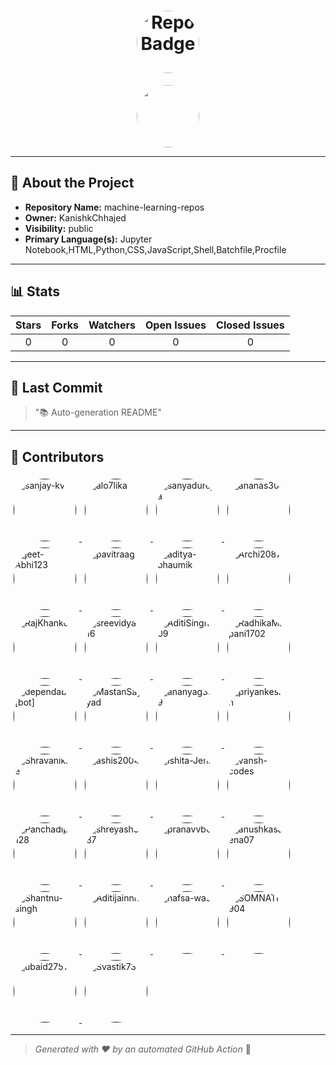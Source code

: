 <h1 align="center">
    <img src="https://img.shields.io/badge/machine-learning-repos-🎯-blueviolet?style=for-the-badge" alt="Repo Badge" width="100" style="border-radius:50%;">
  </h1>
  
  <p align="center">
    <a href="https://avatars.githubusercontent.com/u/121193249?v=4" target="_blank">
      <img src="https://avatars.githubusercontent.com/u/121193249?v=4" width="100" style="border-radius:50%;">
    </a>
  </p>
  
  ---
  
  ## 📖 About the Project
  - **Repository Name:** machine-learning-repos
  - **Owner:** KanishkChhajed
  - **Visibility:** public
  - **Primary Language(s):** Jupyter Notebook,HTML,Python,CSS,JavaScript,Shell,Batchfile,Procfile
  
  ---
  
  ## 📊 Stats
  
  | Stars | Forks | Watchers | Open Issues | Closed Issues |
  |:----:|:-----:|:--------:|:-----------:|:-------------:|
  | 0 | 0 | 0 | 0 | 0 |
  
  ---
  
  ## 📢 Last Commit
  
  > "📚 Auto-generation README"
  
  ---
  
  ## 🤝 Contributors
  
  
  
  <a href="" target="_blank">
    <img src="https://avatars.githubusercontent.com/u/30715153?v=4" width="100" style="border-radius:50%; margin: 5px;" alt="sanjay-kv"/>
  </a>

  <a href="" target="_blank">
    <img src="https://avatars.githubusercontent.com/u/152315710?v=4" width="100" style="border-radius:50%; margin: 5px;" alt="alo7lika"/>
  </a>

  <a href="" target="_blank">
    <img src="https://avatars.githubusercontent.com/u/84080312?v=4" width="100" style="border-radius:50%; margin: 5px;" alt="sanyadureja"/>
  </a>

  <a href="" target="_blank">
    <img src="https://avatars.githubusercontent.com/u/138239913?v=4" width="100" style="border-radius:50%; margin: 5px;" alt="ananas304"/>
  </a>

  <a href="" target="_blank">
    <img src="https://avatars.githubusercontent.com/u/143840497?v=4" width="100" style="border-radius:50%; margin: 5px;" alt="jeet-Abhi123"/>
  </a>

  <a href="" target="_blank">
    <img src="https://avatars.githubusercontent.com/u/100479594?v=4" width="100" style="border-radius:50%; margin: 5px;" alt="pavitraag"/>
  </a>

  <a href="" target="_blank">
    <img src="https://avatars.githubusercontent.com/u/92214013?v=4" width="100" style="border-radius:50%; margin: 5px;" alt="aditya-bhaumik"/>
  </a>

  <a href="" target="_blank">
    <img src="https://avatars.githubusercontent.com/u/146704161?v=4" width="100" style="border-radius:50%; margin: 5px;" alt="Archi20876"/>
  </a>

  <a href="" target="_blank">
    <img src="https://avatars.githubusercontent.com/u/137288727?v=4" width="100" style="border-radius:50%; margin: 5px;" alt="RajKhanke"/>
  </a>

  <a href="" target="_blank">
    <img src="https://avatars.githubusercontent.com/u/115856774?v=4" width="100" style="border-radius:50%; margin: 5px;" alt="sreevidya-16"/>
  </a>

  <a href="" target="_blank">
    <img src="https://avatars.githubusercontent.com/u/154231889?v=4" width="100" style="border-radius:50%; margin: 5px;" alt="AditiSingh-09"/>
  </a>

  <a href="" target="_blank">
    <img src="https://avatars.githubusercontent.com/u/163530398?v=4" width="100" style="border-radius:50%; margin: 5px;" alt="RadhikaMalpani1702"/>
  </a>

  <a href="" target="_blank">
    <img src="https://avatars.githubusercontent.com/in/29110?v=4" width="100" style="border-radius:50%; margin: 5px;" alt="dependabot[bot]"/>
  </a>

  <a href="" target="_blank">
    <img src="https://avatars.githubusercontent.com/u/101971980?v=4" width="100" style="border-radius:50%; margin: 5px;" alt="MastanSayyad"/>
  </a>

  <a href="" target="_blank">
    <img src="https://avatars.githubusercontent.com/u/145869907?v=4" width="100" style="border-radius:50%; margin: 5px;" alt="ananyag309"/>
  </a>

  <a href="" target="_blank">
    <img src="https://avatars.githubusercontent.com/u/102135464?v=4" width="100" style="border-radius:50%; margin: 5px;" alt="priyankeshh"/>
  </a>

  <a href="" target="_blank">
    <img src="https://avatars.githubusercontent.com/u/109503478?v=4" width="100" style="border-radius:50%; margin: 5px;" alt="Shravanikale"/>
  </a>

  <a href="" target="_blank">
    <img src="https://avatars.githubusercontent.com/u/110098153?v=4" width="100" style="border-radius:50%; margin: 5px;" alt="ashis2004"/>
  </a>

  <a href="" target="_blank">
    <img src="https://avatars.githubusercontent.com/u/167574361?v=4" width="100" style="border-radius:50%; margin: 5px;" alt="Ishita-Jena"/>
  </a>

  <a href="" target="_blank">
    <img src="https://avatars.githubusercontent.com/u/114163734?v=4" width="100" style="border-radius:50%; margin: 5px;" alt="vansh-codes"/>
  </a>

  <a href="" target="_blank">
    <img src="https://avatars.githubusercontent.com/u/165953910?v=4" width="100" style="border-radius:50%; margin: 5px;" alt="Panchadip-128"/>
  </a>

  <a href="" target="_blank">
    <img src="https://avatars.githubusercontent.com/u/72603662?v=4" width="100" style="border-radius:50%; margin: 5px;" alt="shreyash3087"/>
  </a>

  <a href="" target="_blank">
    <img src="https://avatars.githubusercontent.com/u/139568635?v=4" width="100" style="border-radius:50%; margin: 5px;" alt="pranavvb03"/>
  </a>

  <a href="" target="_blank">
    <img src="https://avatars.githubusercontent.com/u/116499703?v=4" width="100" style="border-radius:50%; margin: 5px;" alt="anushkasaxena07"/>
  </a>

  <a href="" target="_blank">
    <img src="https://avatars.githubusercontent.com/u/98252196?v=4" width="100" style="border-radius:50%; margin: 5px;" alt="Shantnu-singh"/>
  </a>

  <a href="" target="_blank">
    <img src="https://avatars.githubusercontent.com/u/144632601?v=4" width="100" style="border-radius:50%; margin: 5px;" alt="Aditijainnn"/>
  </a>

  <a href="" target="_blank">
    <img src="https://avatars.githubusercontent.com/u/118012663?v=4" width="100" style="border-radius:50%; margin: 5px;" alt="hafsa-wasi"/>
  </a>

  <a href="" target="_blank">
    <img src="https://avatars.githubusercontent.com/u/130086832?v=4" width="100" style="border-radius:50%; margin: 5px;" alt="SOMNATH0904"/>
  </a>

  <a href="" target="_blank">
    <img src="https://avatars.githubusercontent.com/u/68930485?v=4" width="100" style="border-radius:50%; margin: 5px;" alt="ubaid2751"/>
  </a>

  <a href="" target="_blank">
    <img src="https://avatars.githubusercontent.com/u/75065361?v=4" width="100" style="border-radius:50%; margin: 5px;" alt="Svastik73"/>
  </a>

  
  ---
  
  > *Generated with ❤️ by an automated GitHub Action* 🚀
  